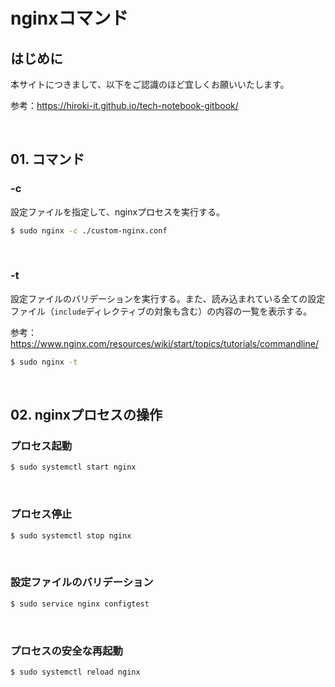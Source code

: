 # nginxコマンド

## はじめに

本サイトにつきまして、以下をご認識のほど宜しくお願いいたします。

参考：https://hiroki-it.github.io/tech-notebook-gitbook/

<br>

## 01. コマンド

### -c

設定ファイルを指定して、nginxプロセスを実行する。

```bash
$ sudo nginx -c ./custom-nginx.conf
```

<br>

### -t

設定ファイルのバリデーションを実行する。また、読み込まれている全ての設定ファイル（```include```ディレクティブの対象も含む）の内容の一覧を表示する。

参考：https://www.nginx.com/resources/wiki/start/topics/tutorials/commandline/

```bash
$ sudo nginx -t
```

<br>

## 02. nginxプロセスの操作

### プロセス起動

```bash
$ sudo systemctl start nginx
```

<br>

### プロセス停止

```bash
$ sudo systemctl stop nginx
```

<br>

### 設定ファイルのバリデーション

```bash
$ sudo service nginx configtest
```

<br>

### プロセスの安全な再起動

```bash
$ sudo systemctl reload nginx
```